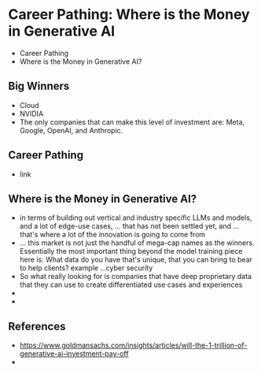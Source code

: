 # Career Pathing: Where is the Money in Generative AI

* Career Pathing
* Where is the Money in Generative AI?

## Big Winners

* Cloud
* NVIDIA
* The only companies that can make this level of investment are: Meta, Google, OpenAI, and Anthropic.


## Career Pathing

* link
  
## Where is the Money in Generative AI?

* in terms of building out vertical and industry specific LLMs and models, and a lot of edge-use cases, ... that has not been settled yet, and ... that's where a lot of the innovation is going to come from
* ... this market is not just the handful of mega-cap names as the winners. Essentially the most important thing beyond the model training piece here is: What data do you have that's unique, that you can bring to bear to help clients? example ...cyber security
* So what really looking for is companies that have deep proprietary data that they can use to create differentiated use cases and experiences
* 
* 

## References

* https://www.goldmansachs.com/insights/articles/will-the-1-trillion-of-generative-ai-investment-pay-off
* 
